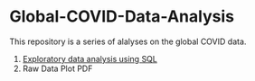 # Global-COVID-Data-Analysis
This repository is a series of alalyses on the global COVID data.

1. [Exploratory data analysis using SQL](https://github.com/saramille/Global-COVID-Data-Analysis/blob/main/COVID_data_exploratory_analysis.sql)
3. Raw Data Plot PDF

